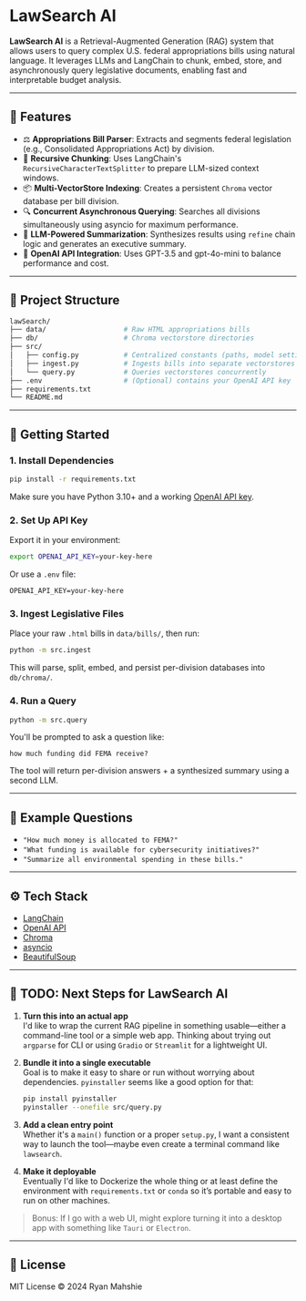 
# LawSearch AI

**LawSearch AI** is a Retrieval-Augmented Generation (RAG) system that allows users to query complex U.S. federal appropriations bills using natural language. It leverages LLMs and LangChain to chunk, embed, store, and asynchronously query legislative documents, enabling fast and interpretable budget analysis.

---

## 🧠 Features

- ⚖️ **Appropriations Bill Parser**: Extracts and segments federal legislation (e.g., Consolidated Appropriations Act) by division.
- 🧩 **Recursive Chunking**: Uses LangChain's `RecursiveCharacterTextSplitter` to prepare LLM-sized context windows.
- 📦 **Multi-VectorStore Indexing**: Creates a persistent `Chroma` vector database per bill division.
- 🔍 **Concurrent Asynchronous Querying**: Searches all divisions simultaneously using asyncio for maximum performance.
- 📝 **LLM-Powered Summarization**: Synthesizes results using `refine` chain logic and generates an executive summary.
- 🔐 **OpenAI API Integration**: Uses GPT-3.5 and gpt-4o-mini to balance performance and cost.

---

## 📁 Project Structure

```bash
lawSearch/
├── data/                   # Raw HTML appropriations bills
├── db/                     # Chroma vectorstore directories
├── src/
│   ├── config.py           # Centralized constants (paths, model settings)
│   ├── ingest.py           # Ingests bills into separate vectorstores
│   └── query.py            # Queries vectorstores concurrently
├── .env                    # (Optional) contains your OpenAI API key
├── requirements.txt
└── README.md
```

---

## 🚀 Getting Started

### 1. Install Dependencies

```bash
pip install -r requirements.txt
```

Make sure you have Python 3.10+ and a working [OpenAI API key](https://platform.openai.com/account/api-keys).

### 2. Set Up API Key

Export it in your environment:

```bash
export OPENAI_API_KEY=your-key-here
```

Or use a `.env` file:

```env
OPENAI_API_KEY=your-key-here
```

### 3. Ingest Legislative Files

Place your raw `.html` bills in `data/bills/`, then run:

```bash
python -m src.ingest
```

This will parse, split, embed, and persist per-division databases into `db/chroma/`.

### 4. Run a Query

```bash
python -m src.query
```

You'll be prompted to ask a question like:

```
how much funding did FEMA receive?
```

The tool will return per-division answers + a synthesized summary using a second LLM.

---

## 📌 Example Questions

- `"How much money is allocated to FEMA?"`
- `"What funding is available for cybersecurity initiatives?"`
- `"Summarize all environmental spending in these bills."`

---

## ⚙️ Tech Stack

- [LangChain](https://www.langchain.com/)
- [OpenAI API](https://platform.openai.com/)
- [Chroma](https://www.trychroma.com/)
- [asyncio](https://docs.python.org/3/library/asyncio.html)
- [BeautifulSoup](https://www.crummy.com/software/BeautifulSoup/)

---

## 🚧 TODO: Next Steps for LawSearch AI

1. **Turn this into an actual app**  
   I'd like to wrap the current RAG pipeline in something usable—either a command-line tool or a simple web app. Thinking about trying out `argparse` for CLI or using `Gradio` or `Streamlit` for a lightweight UI.

2. **Bundle it into a single executable**  
   Goal is to make it easy to share or run without worrying about dependencies. `pyinstaller` seems like a good option for that:
   ```bash
   pip install pyinstaller
   pyinstaller --onefile src/query.py
   ```

3. **Add a clean entry point**  
   Whether it's a `main()` function or a proper `setup.py`, I want a consistent way to launch the tool—maybe even create a terminal command like `lawsearch`.

4. **Make it deployable**  
   Eventually I'd like to Dockerize the whole thing or at least define the environment with `requirements.txt` or `conda` so it’s portable and easy to run on other machines.

> Bonus: If I go with a web UI, might explore turning it into a desktop app with something like `Tauri` or `Electron`.


---

## 📄 License

MIT License © 2024 Ryan Mahshie
